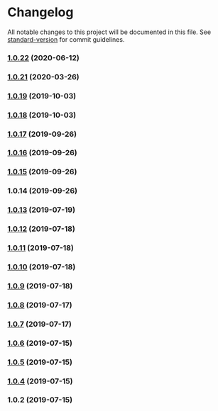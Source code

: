 # Changelog

All notable changes to this project will be documented in this file. See [standard-version](https://github.com/conventional-changelog/standard-version) for commit guidelines.

### [1.0.22](https://github.com/cjdell/type-safe-validator/compare/v1.0.21...v1.0.22) (2020-06-12)



### [1.0.21](https://github.com/cjdell/type-safe-validator/compare/v1.0.19...v1.0.21) (2020-03-26)



### [1.0.19](https://github.com/cjdell/type-safe-validator/compare/v1.0.18...v1.0.19) (2019-10-03)



### [1.0.18](https://github.com/cjdell/type-safe-validator/compare/v1.0.17...v1.0.18) (2019-10-03)



### [1.0.17](https://github.com/cjdell/type-safe-validator/compare/v1.0.16...v1.0.17) (2019-09-26)



### [1.0.16](https://github.com/cjdell/type-safe-validator/compare/v1.0.15...v1.0.16) (2019-09-26)



### [1.0.15](https://github.com/cjdell/type-safe-validator/compare/v1.0.14...v1.0.15) (2019-09-26)



### 1.0.14 (2019-09-26)



### [1.0.13](https://github.com/cjdell/ts-valid/compare/v1.0.12...v1.0.13) (2019-07-19)



### [1.0.12](https://github.com/cjdell/ts-valid/compare/v1.0.11...v1.0.12) (2019-07-18)



### [1.0.11](https://github.com/cjdell/ts-valid/compare/v1.0.10...v1.0.11) (2019-07-18)



### [1.0.10](https://github.com/cjdell/ts-valid/compare/v1.0.9...v1.0.10) (2019-07-18)



### [1.0.9](https://github.com/cjdell/ts-valid/compare/v1.0.8...v1.0.9) (2019-07-18)



### [1.0.8](https://github.com/cjdell/ts-valid/compare/v1.0.7...v1.0.8) (2019-07-17)



### [1.0.7](https://github.com/cjdell/ts-valid/compare/v1.0.6...v1.0.7) (2019-07-17)



### [1.0.6](https://github.com/cjdell/ts-valid/compare/v1.0.5...v1.0.6) (2019-07-15)



### [1.0.5](https://github.com/cjdell/ts-valid/compare/v1.0.4...v1.0.5) (2019-07-15)



### [1.0.4](https://github.com/cjdell/ts-valid/compare/v1.0.2...v1.0.4) (2019-07-15)



### 1.0.2 (2019-07-15)
